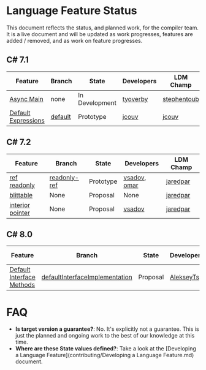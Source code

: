 # Language Feature Status

This document reflects the status, and planned work, for the compiler team.  It is a live document and will be updated as work progresses, features are added / removed, and as work on feature progresses.

## C# 7.1

| Feature | Branch | State | Developers | LDM Champ |
| ------- | ------ | ----- | ------ | --------- |
| [Async Main](https://github.com/dotnet/csharplang/blob/master/proposals/async-main.md) | none  | In Development | [tyoverby](https://github.com/tyoverby) | [stephentoub](https://github.com/stephentoub) |
| [Default Expressions](https://github.com/dotnet/csharplang/blob/master/proposals/target-typed-default.md) | [default](https://github.com/dotnet/roslyn/tree/features/default)  | Prototype | [jcouv](https://github.com/jcouv) | [jcouv](https://github.com/jcouv) |

## C# 7.2

| Feature | Branch | State | Developers | LDM Champ |
| ------- | ------ | ----- | ------ | --------- |
| [ref readonly](https://github.com/dotnet/csharplang/blob/master/proposals/readonly-ref.md) | [readonly-ref](https://github.com/dotnet/roslyn/tree/features/readonly-ref)  | Prototype | [vsadov](https://github.com/vsadov), [omar](https://github.com/OmarTawfikw) | [jaredpar](https://github.com/jaredpar) |
| [blittable](https://github.com/dotnet/csharplang/pull/206) | None | Proposal | None | [jaredpar](https://github.com/jaredpar) |
| [interior pointer](https://github.com/dotnet/csharplang/pull/264) | None | Proposal | [vsadov](https://github.com/vsadov) | [jaredpar](https://github.com/jaredpar) |

## C# 8.0

| Feature | Branch | State | Developers | LDM Champ |
| ------- | ------ | ----- | ------ | --------- |
| [Default Interface Methods](https://github.com/dotnet/csharplang/blob/master/proposals/default-interface-methods.md) | [defaultInterfaceImplementation](https://github.com/dotnet/roslyn/tree/features/DefaultInterfaceImplementation) | Proposal | [AlekseyTs](https://github.com/AlekseyTs) | [gafter](https://github.com/gafter) |

# FAQ

- **Is target version a guarantee?**: No.  It's explicitly not a guarantee.  This is just the planned and ongoing work to the best of our knowledge at this time.
- **Where are these State values defined?**: Take a look at the [Developing a Language Feature](contributing/Developing a Language Feature.md) document.
